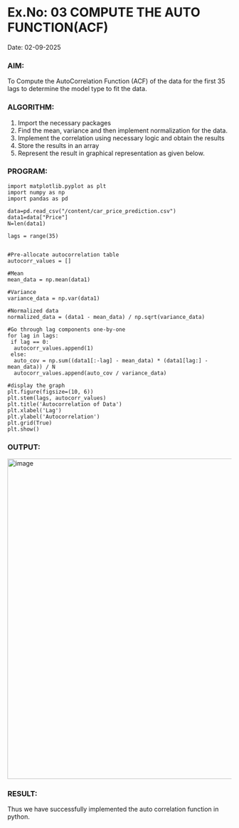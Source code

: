 # Ex.No: 03   COMPUTE THE AUTO FUNCTION(ACF)
Date: 02-09-2025

### AIM:
To Compute the AutoCorrelation Function (ACF) of the data for the first 35 lags to determine the model
type to fit the data.
### ALGORITHM:
1. Import the necessary packages
2. Find the mean, variance and then implement normalization for the data.
3. Implement the correlation using necessary logic and obtain the results
4. Store the results in an array
5. Represent the result in graphical representation as given below.
### PROGRAM:
```
import matplotlib.pyplot as plt
import numpy as np
import pandas as pd

data=pd.read_csv("/content/car_price_prediction.csv")
data1=data["Price"]
N=len(data1)

lags = range(35)


#Pre-allocate autocorrelation table
autocorr_values = []

#Mean
mean_data = np.mean(data1)

#Variance
variance_data = np.var(data1)

#Normalized data
normalized_data = (data1 - mean_data) / np.sqrt(variance_data)

#Go through lag components one-by-one
for lag in lags:
 if lag == 0:
  autocorr_values.append(1)
 else:
  auto_cov = np.sum((data1[:-lag] - mean_data) * (data1[lag:] - mean_data)) / N 
  autocorr_values.append(auto_cov / variance_data)
  
#display the graph
plt.figure(figsize=(10, 6))
plt.stem(lags, autocorr_values)
plt.title('Autocorrelation of Data')
plt.xlabel('Lag')
plt.ylabel('Autocorrelation')
plt.grid(True)
plt.show()
```
### OUTPUT:
<img width="1226" height="720" alt="image" src="https://github.com/user-attachments/assets/6eee9f2d-4340-40f4-b4eb-dcb183aae92f" />


### RESULT:
Thus we have successfully implemented the auto correlation function in python.
